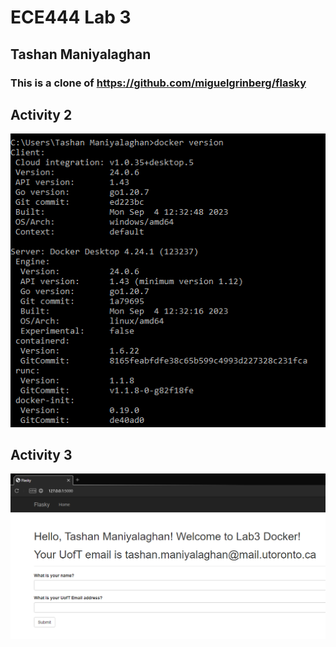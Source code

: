 # ECE444 Lab 3
## Tashan Maniyalaghan
### This is a clone of https://github.com/miguelgrinberg/flasky

## Activity 2
![Activity 2](./images/Activity%202.png)

## Activity 3
![Activity 3](./images/Activity%203.png)